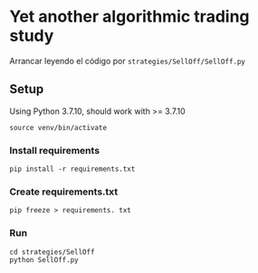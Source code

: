 # Yet another algorithmic trading study

Arrancar leyendo el código por `strategies/SellOff/SellOff.py`
## Setup
Using Python 3.7.10, should work with >= 3.7.10
```
source venv/bin/activate
```
### Install requirements
```
pip install -r requirements.txt
```
### Create requirements.txt
```
pip freeze > requirements. txt
```
### Run
```
cd strategies/SellOff
python SellOff.py
```